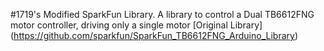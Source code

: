 #1719's Modified SparkFun Library.
A library to control a Dual TB6612FNG motor controller, driving only a single motor
[Original Library] (https://github.com/sparkfun/SparkFun_TB6612FNG_Arduino_Library)

